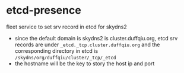 # etcd-presence
fleet service to set srv record in etcd for skydns2

- since the default domain is skydns2 is cluster.duffqiu.org, etcd srv records are under `_etcd._tcp.cluster.duffqiu.org` and the corresponding directory in etcd is `/skydns/org/duffqiu/cluster/_tcp/_etcd`
- the hostname will be the key to story the host ip and port
